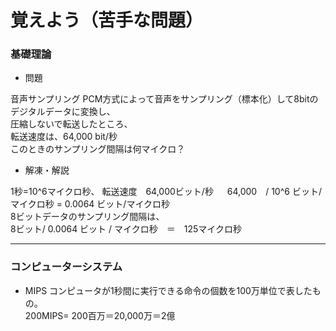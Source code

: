 # 覚えよう（苦手な問題）

### 基礎理論
- 問題

音声サンプリング
PCM方式によって音声をサンプリング（標本化）して8bitのデジタルデータに変換し、  
圧縮しないで転送したところ、  
転送速度は、64,000 bit/秒  
このときのサンプリング間隔は何マイクロ？  

- 解凍・解説

1秒=10^6マイクロ秒、
  転送速度　64,000ビット/秒  　
  64,000　/ 10^6 ビット/マイクロ秒 = 0.0064 ビット/マイクロ秒  
8ビットデータのサンプリング間隔は、  
 8ビット/ 0.0064 ビット / マイクロ秒　＝　125マイクロ秒  
  
---

### コンピューターシステム
- MIPS
コンピュータが1秒間に実行できる命令の個数を100万単位で表したもの。  
200MIPS= 200百万＝20,000万＝2億  
